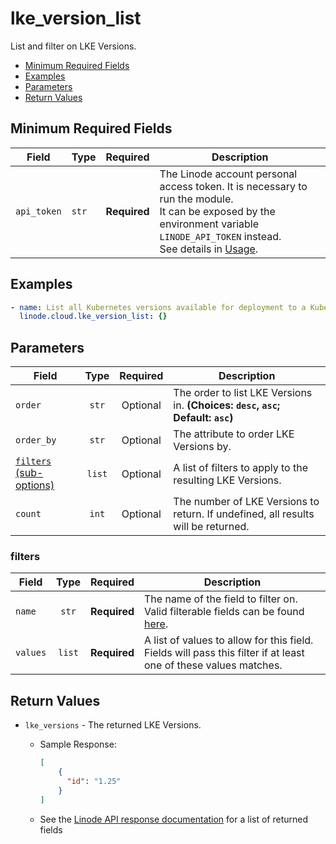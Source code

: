 # lke_version_list

List and filter on LKE Versions.

- [Minimum Required Fields](#minimum-required-fields)
- [Examples](#examples)
- [Parameters](#parameters)
- [Return Values](#return-values)

## Minimum Required Fields
| Field       | Type  | Required     | Description                                                                                                                                                                                                              |
|-------------|-------|--------------|--------------------------------------------------------------------------------------------------------------------------------------------------------------------------------------------------------------------------|
| `api_token` | `str` | **Required** | The Linode account personal access token. It is necessary to run the module. <br/>It can be exposed by the environment variable `LINODE_API_TOKEN` instead. <br/>See details in [Usage](https://github.com/linode/ansible_linode?tab=readme-ov-file#usage). |

## Examples

```yaml
- name: List all Kubernetes versions available for deployment to a Kubernetes cluster
  linode.cloud.lke_version_list: {}
```


## Parameters

| Field     | Type | Required | Description                                                                  |
|-----------|------|----------|------------------------------------------------------------------------------|
| `order` | <center>`str`</center> | <center>Optional</center> | The order to list LKE Versions in.  **(Choices: `desc`, `asc`; Default: `asc`)** |
| `order_by` | <center>`str`</center> | <center>Optional</center> | The attribute to order LKE Versions by.   |
| [`filters` (sub-options)](#filters) | <center>`list`</center> | <center>Optional</center> | A list of filters to apply to the resulting LKE Versions.   |
| `count` | <center>`int`</center> | <center>Optional</center> | The number of LKE Versions to return. If undefined, all results will be returned.   |

### filters

| Field     | Type | Required | Description                                                                  |
|-----------|------|----------|------------------------------------------------------------------------------|
| `name` | <center>`str`</center> | <center>**Required**</center> | The name of the field to filter on. Valid filterable fields can be found [here](https://techdocs.akamai.com/linode-api/reference/get-lke-versions).   |
| `values` | <center>`list`</center> | <center>**Required**</center> | A list of values to allow for this field. Fields will pass this filter if at least one of these values matches.   |

## Return Values

- `lke_versions` - The returned LKE Versions.

    - Sample Response:
        ```json
        [
            {
              "id": "1.25"
            }
        ]
        ```
    - See the [Linode API response documentation](https://techdocs.akamai.com/linode-api/reference/get-lke-versions) for a list of returned fields



